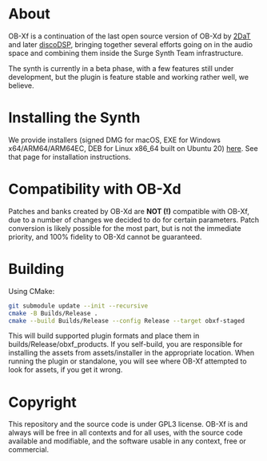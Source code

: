 # About

OB-Xf is a continuation of the last open source version of OB-Xd by [2DaT](https://github.com/2DaT/Obxd) and later
[discoDSP](https://github.com/reales/OB-Xd), bringing together several efforts going on in the audio space and
combining them inside the Surge Synth Team infrastructure.

The synth is currently in a beta phase, with a few features still under development, but the plugin is feature stable and working rather well, we believe.

# Installing the Synth

We provide installers (signed DMG for macOS, EXE for Windows x64/ARM64/ARM64EC, DEB for Linux x86_64 built on Ubuntu 20) [here](https://github.com/surge-synthesizer/OB-Xf/releases/tag/Nightly). See that page for installation instructions.

# Compatibility with OB-Xd

Patches and banks created by OB-Xd are **NOT (!)** compatible with OB-Xf, due to a number of changes we decided to do for certain parameters.
Patch conversion is likely possible for the most part, but is not the immediate priority, and 100% fidelity to OB-Xd cannot be guaranteed.

# Building

Using CMake:

```bash
git submodule update --init --recursive
cmake -B Builds/Release .
cmake --build Builds/Release --config Release --target obxf-staged
```

This will build supported plugin formats and place them in builds/Release/obxf_products. If you self-build, you are responsible for installing the assets from assets/installer in the appropriate location. When running the plugin or standalone, you will see where OB-Xf attempted to look for assets, if you get it wrong.

# Copyright

This repository and the source code is under GPL3 license. OB-Xf is and always will be free in all contexts and for all uses, with the source code available and modifiable, and the software usable in any context, free or commercial.
